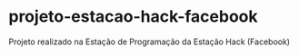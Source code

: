 # projeto-estacao-hack-facebook
Projeto realizado na Estação de Programação da Estação Hack (Facebook)
